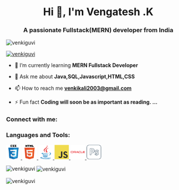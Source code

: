 <h1 align="center">Hi 👋, I'm Vengatesh .K</h1>
<h3 align="center">A passionate Fullstack(MERN) developer from India</h3>

<p align="left"> <img src="https://komarev.com/ghpvc/?username=venkiguvi&label=Profile%20views&color=0e75b6&style=flat" alt="venkiguvi" /> </p>

<p align="left"> <a href="https://github.com/ryo-ma/github-profile-trophy"><img src="https://github-profile-trophy.vercel.app/?username=venkiguvi" alt="venkiguvi" /></a> </p>

- 🌱 I’m currently learning **MERN Fullstack Developer**

- 💬 Ask me about **Java,SQL,Javascript,HTML,CSS**

- 📫 How to reach me **venkikali2003@gmail.com**

- ⚡ Fun fact **Coding will soon be as important as reading. ...**

<h3 align="left">Connect with me:</h3>
<p align="left">
</p>

<h3 align="left">Languages and Tools:</h3>
<p align="left"> <a href="https://www.w3schools.com/css/" target="_blank" rel="noreferrer"> <img src="https://raw.githubusercontent.com/devicons/devicon/master/icons/css3/css3-original-wordmark.svg" alt="css3" width="40" height="40"/> </a> <a href="https://www.w3.org/html/" target="_blank" rel="noreferrer"> <img src="https://raw.githubusercontent.com/devicons/devicon/master/icons/html5/html5-original-wordmark.svg" alt="html5" width="40" height="40"/> </a> <a href="https://www.java.com" target="_blank" rel="noreferrer"> <img src="https://raw.githubusercontent.com/devicons/devicon/master/icons/java/java-original.svg" alt="java" width="40" height="40"/> </a> <a href="https://developer.mozilla.org/en-US/docs/Web/JavaScript" target="_blank" rel="noreferrer"> <img src="https://raw.githubusercontent.com/devicons/devicon/master/icons/javascript/javascript-original.svg" alt="javascript" width="40" height="40"/> </a> <a href="https://www.oracle.com/" target="_blank" rel="noreferrer"> <img src="https://raw.githubusercontent.com/devicons/devicon/master/icons/oracle/oracle-original.svg" alt="oracle" width="40" height="40"/> </a> <a href="https://www.photoshop.com/en" target="_blank" rel="noreferrer"> <img src="https://raw.githubusercontent.com/devicons/devicon/master/icons/photoshop/photoshop-line.svg" alt="photoshop" width="40" height="40"/> </a> </p>

<p><img align="left" src="https://github-readme-stats.vercel.app/api/top-langs?username=venkiguvi&show_icons=true&locale=en&layout=compact" alt="venkiguvi" /></p>

<p>&nbsp;<img align="center" src="https://github-readme-stats.vercel.app/api?username=venkiguvi&show_icons=true&locale=en" alt="venkiguvi" /></p>

<p><img align="center" src="https://github-readme-streak-stats.herokuapp.com/?user=venkiguvi&" alt="venkiguvi" /></p>
